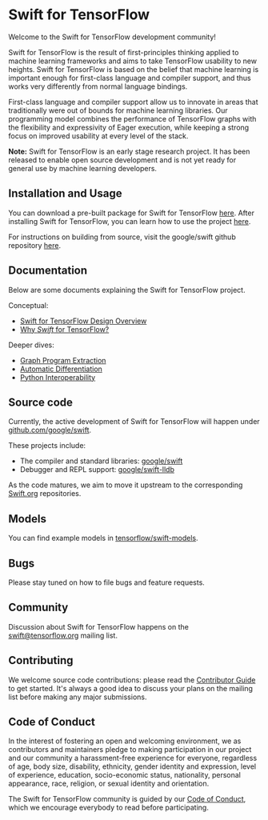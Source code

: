 # Swift for TensorFlow

Welcome to the Swift for TensorFlow development community!

Swift for TensorFlow is the result of first-principles thinking applied to machine learning frameworks and aims to take TensorFlow usability to new heights. Swift for TensorFlow is based on the belief that machine learning is important enough for first-class language and compiler support, and thus works very differently from normal language bindings.

First-class language and compiler support allow us to innovate in areas that
traditionally were out of bounds for machine learning libraries. Our programming model combines the performance of TensorFlow graphs with the flexibility and expressivity of Eager execution, while keeping a strong focus on improved usability at every level of the stack.

**Note:** Swift for TensorFlow is an early stage research project. It has been released to enable open source development and is not yet ready for general use by machine learning developers.

## Installation and Usage

You can download a pre-built package for Swift for TensorFlow [here](https://github.com/tensorflow/swift/blob/master/INSTALLATION.md). After installing Swift for TensorFlow, you can learn how to use the project [here](https://github.com/tensorflow/swift/blob/master/USAGE.md).

For instructions on building from source, visit the google/swift github repository [here](https://github.com/google/swift/blob/tensorflow/README.md).

## Documentation

Below are some documents explaining the Swift for TensorFlow project.

Conceptual:

- [Swift for TensorFlow Design Overview](https://github.com/tensorflow/swift/blob/master/docs/Overview.md)
- [Why *Swift* for TensorFlow?](https://github.com/tensorflow/swift/blob/master/docs/WhySwift.md)

Deeper dives:

- [Graph Program Extraction](https://github.com/tensorflow/swift/blob/master/docs/GraphProgramExtraction.md)
- [Automatic Differentiation](https://github.com/tensorflow/swift/blob/master/docs/AutomaticDifferentiation.md)
- [Python Interoperability](https://github.com/tensorflow/swift/blob/master/docs/PythonIntegration.md)

## Source code

Currently, the active development of Swift for TensorFlow will happen under
[github.com/google/swift](https://github.com/google/swift).

These projects include:

- The compiler and standard libraries: [google/swift](http://github.com/google/swift/tree/tensorflow)
- Debugger and REPL support: [google/swift-lldb](http://github.com/google/swift-lldb)

As the code matures, we aim to move it upstream to the corresponding [Swift.org](https://swift.org) repositories.

## Models

You can find example models in
[tensorflow/swift-models](https://github.com/tensorflow/swift-models).

## Bugs

Please stay tuned on how to file bugs and feature requests.

## Community

Discussion about Swift for TensorFlow happens on the
[swift@tensorflow.org](https://groups.google.com/a/tensorflow.org/d/forum/swift)
mailing list.

## Contributing

We welcome source code contributions: please read the [Contributor Guide](https://github.com/google/swift/blob/tensorflow/CONTRIBUTING.md) to get started. It's always a good idea to discuss your plans on the mailing list before making any major submissions.

## Code of Conduct

In the interest of fostering an open and welcoming environment, we as
contributors and maintainers pledge to making participation in our project and
our community a harassment-free experience for everyone, regardless of age, body
size, disability, ethnicity, gender identity and expression, level of
experience, education, socio-economic status, nationality, personal appearance,
race, religion, or sexual identity and orientation.

The Swift for TensorFlow community is guided by our [Code of
Conduct](CODE_OF_CONDUCT.md), which we encourage everybody to read before participating.
